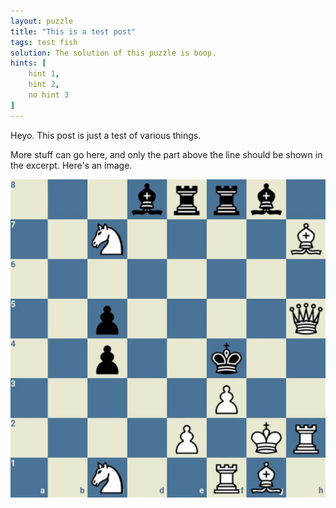 ```yaml
---
layout: puzzle
title: "This is a test post"
tags: test fish
solution: The solution of this puzzle is boop.
hints: [
    hint 1,
    hint 2,
    no hint 3
]
---
```


Heyo. This post is just a test of various things.
<!--more-->

More stuff can go here, and only the part above the line should be shown in the excerpt.
Here's an image.

![test image](/assets/chess_mate_in_2.png)

